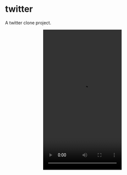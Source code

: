 # twitter

A twitter clone project.

<p align="center">
  <video src="Screenrecording_20210922_235152.mp4" width="256" height="455">
</p>
